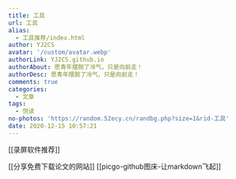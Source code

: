```yaml
---
title: 工具
url: 工具
alias:
  - 工具推荐/index.html
author: YJ2CS
avatar: '/custom/avatar.webp'
authorLink: YJ2CS.github.io
authorAbout: 愿青年摆脱了冷气，只是向前走！
authorDesc: 愿青年摆脱了冷气，只是向前走！
comments: true
categories:
  - 文章
tags:
  - 悦读
no-photos: 'https://random.52ecy.cn/randbg.php?size=1&rid-工具'
date: 2020-12-15 10:57:21
---
```


[[录屏软件推荐]]

[[分享免费下载论文的网站]]
[[picgo-github图床-让markdown飞起]]